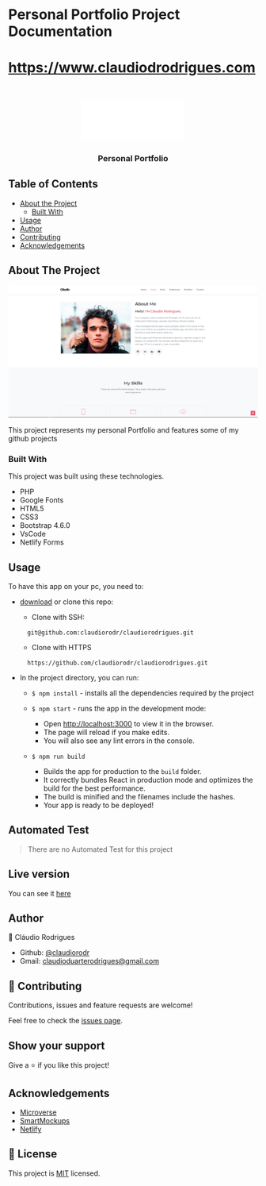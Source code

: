 # Personal Portfolio Project Documentation
# https://www.claudiodrodrigues.com


<!-- PROJECT LOGO -->
<br />
<p align="center">
  <!-- <a href="https://github.com/rammazzoti2000/personal_portfolio"> -->
    <img src="https://github.com/claudiorodr/claudiorodrigues/blob/master/claudio-dark.png" alt="Logo"  height="80">
  <!-- </a> -->

  <h3 align="center">Personal Portfolio</h3>

</p>

<!-- TABLE OF CONTENTS -->
## Table of Contents

* [About the Project](#about-the-project)
  * [Built With](#built-with)
* [Usage](#usage)
* [Author](#author)
* [Contributing](#contributing)
* [Acknowledgements](#acknowledgements)

<!-- ABOUT THE PROJECT -->
## About The Project

[![Product Name Screen Shot][product-screenshot]](https://github.com/claudiorodr/claudiorodrigues/blob/master/screenshot.png)

This project represents my personal Portfolio and features some of my github projects

### Built With
This project was built using these technologies.
* PHP
* Google Fonts
* HTML5
* CSS3
* Bootstrap 4.6.0
* VsCode
* Netlify Forms

## Usage

To have this app on your pc, you need to:
* [download](https://github.com/rammazzoti2000/personal_portfolio/archive/development.zip) or clone this repo:
  - Clone with SSH:
  ```
    git@github.com:claudiorodr/claudiorodrigues.git
  ```
  - Clone with HTTPS
  ```
    https://github.com/claudiorodr/claudiorodrigues.git
  ```

* In the project directory, you can run:

  - `$ npm install` - installs all the dependencies required by the project

  - `$ npm start` - runs the app in the development mode:
    - Open [http://localhost:3000](http://localhost:3000) to view it in the browser.
    - The page will reload if you make edits.
    - You will also see any lint errors in the console.

  - `$ npm run build`
    - Builds the app for production to the `build` folder.
    - It correctly bundles React in production mode and optimizes the build for the best performance.
    - The build is minified and the filenames include the hashes.
    - Your app is ready to be deployed!

## Automated Test
  > There are no Automated Test for this project

<!-- LIVE VERSION -->
## Live version

You can see it [here](https://www.claudiodrodrigues.com/)

<!-- CONTACT -->
## Author
👤 Cláudio Rodrigues

- Github: [@claudiorodr](https://github.com/claudiorodr)
- Gmail: claudioduarterodrigues@gmail.com

## :handshake: Contributing
Contributions, issues and feature requests are welcome!

Feel free to check the [issues page](https://github.com/claudiorodr/claudiorodrigues/issues).

## Show your support

Give a :star: if you like this project!

<!-- ACKNOWLEDGEMENTS -->
## Acknowledgements
* [Microverse](https://www.microverse.org/)
* [SmartMockups](https://smartmockups.com/)
* [Netlify](https://www.netlify.com/)

<!-- MARKDOWN LINKS & IMAGES -->
<!-- https://www.markdownguide.org/basic-syntax/#reference-style-links -->
[contributors-shield]: https://img.shields.io/github/contributors/rammazzoti2000/personal_portfolio.svg?styles/default/yes.svg
[contributors-url]: https://github.com/rammazzoti2000/personal_portfolio/graphs/contributors
[forks-shield]: https://img.shields.io/github/forks/rammazzoti2000/personal_portfolio.svg?styles/default/yes.svg
[forks-url]: https://github.com/rammazzoti2000/personal_portfolio/network/members
[stars-shield]: https://img.shields.io/github/stars/rammazzoti2000/personal_portfolio.svg?styles/default/yes.svg
[stars-url]: https://github.com/rammazzoti2000/personal_portfolio/stargazers
[issues-shield]: https://img.shields.io/github/issues/rammazzoti2000/personal_portfolio.svg?styles/default/yes.svg
[issues-url]: https://github.com/rammazzoti2000/personal_portfolio/issues
[netlify-shield]: https://api.netlify.com/api/v1/badges/f88e03cf-ec7b-4593-ac9b-54e4dabffa33/deploy-status
[netlify-url]: https://app.netlify.com/sites/alex-bangau/deploys
[product-screenshot]: https://github.com/claudiorodr/claudiorodrigues/blob/master/screenshot.png

## 📝 License

This project is [MIT](https://opensource.org/licenses/MIT) licensed.
